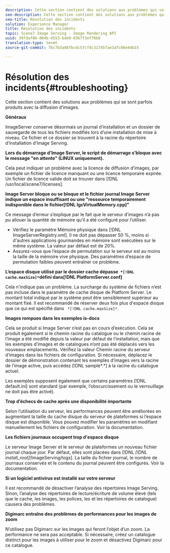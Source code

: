 ```yaml
---
description: Cette section contient des solutions aux problèmes qui se sont parfois produits avec la diffusion d’images.
seo-description: Cette section contient des solutions aux problèmes qui se sont parfois produits avec la diffusion d’images.
seo-title: Résolution des incidents
solution: Experience Manager
title: Résolution des incidents
topic: Scene7 Image Serving - Image Rendering API
uuid: 39fdaf86-004b-4553-bde0-0367f3ef76b8
translation-type: tm+mt
source-git-commit: 7bc7b3a86fbcdc57cfdc31745fae3afc06e44b15

---
```



# Résolution des incidents{#troubleshooting}

Cette section contient des solutions aux problèmes qui se sont parfois produits avec la diffusion d’images.

**Généraux**

ImageServer conserve désormais un journal d’installation et un dossier de sauvegarde de tous les fichiers modifiés lors d’une installation de mise à niveau. Ce fichier et ce dossier se trouvent à la racine du répertoire d’installation d’Image Serving.

**Lors du démarrage d’Image Server, le script de démarrage s’bloque avec le message &quot;en attente&quot; (LINUX uniquement).**

Cela peut indiquer un problème avec la licence de diffusion d’images, par exemple un fichier de licence manquant ou une licence temporaire expirée. Un fichier de licence valide doit se trouver dans [!DNL /usr/local/scene7/licenses].

**Image Server bloque ou se bloque et le fichier journal Image Server indique un espace insuffisant ou une &quot;ressource temporairement indisponible dans le fichier[!DNL IgcVirtualMemory.cpp]&quot;**

Ce message d’erreur s’explique par le fait que le serveur d’images n’a pas pu allouer la quantité de mémoire qu’il a été configuré pour l’utiliser.

* Vérifiez le paramètre Mémoire physique dans [!DNL ImageServerRegistry.xml]. Il ne doit pas dépasser 50 %, moins si d&#39;autres applications gourmandes en mémoire sont exécutées sur le même système. La valeur par défaut est de 20%.
* Assurez-vous que l’espace de permutation sur le serveur est au moins  la taille de la mémoire vive physique. Des paramètres d’espace de permutation faibles peuvent entraîner ce problème.

**L’espace disque utilisé par le dossier cache dépasse` *[!DNL cache.maxSize]*`défini dans[!DNL PlatformServer.conf]**

Cela n&#39;indique pas un problème. La surcharge du système de fichiers n’est pas incluse dans le paramètre de cache disque de Platform Server. Le montant total indiqué par le système peut être sensiblement supérieur au montant fixé. Il est recommandé de réserver deux fois plus d&#39;espace disque que ce qui est spécifié dans ` *[!DNL cache.maxSize]*`.

**Images rompues dans les exemples is-docs**

Cela se produit si Image Server n’est pas en cours d’exécution. Cela se produit également si le chemin racine du catalogue ou le chemin racine de l’image a été modifié depuis la valeur par défaut de l’installation, mais que les exemples d’images et de catalogues n’ont pas été déplacés vers les nouveaux emplacements. Vérifiez la valeur Chemin racine du serveur d’images dans les fichiers de configuration. Si nécessaire, déplacez le dossier de démonstration contenant les exemples d’images vers la racine de l’image active, puis accédez [!DNL sample*.*] à la racine du catalogue actuel.

Les exemples supposent également que certains paramètres [!DNL default.ini] sont standard (par exemple, l’obscurcissement ou le verrouillage ne doit pas être activé).

**Trop d’échecs de cache après une disponibilité importante**

Selon l’utilisation du serveur, les performances peuvent être améliorées en augmentant la taille du cache disque du serveur de plateformes si l’espace disque est disponible. Vous pouvez modifier les paramètres en modifiant manuellement les fichiers de configuration. Voir la documentation.

**Les fichiers journaux occupent trop d&#39;espace disque**

Le serveur Image Server et le serveur de plateformes  un nouveau fichier journal chaque jour. Par défaut, elles sont placées dans [!DNL *[!DNL install_root]*/ImageServing/logs]. La taille du fichier journal, le nombre de journaux conservés et le contenu du journal peuvent être configurés. Voir la documentation.

**Si un logiciel antivirus est installé sur votre serveur**

Il est recommandé de désactiver l’analyse des répertoires Image Serving. Sinon, l’analyse des répertoires de lecture/écriture de volume élevé (tels que le cache, les images, les polices, les  et les répertoires de catalogue) causera des problèmes.

**Digimarc entraîne des problèmes de performances pour les images de zoom**

N’utilisez pas Digimarc sur les images qui feront l’objet d’un zoom. La performance ne sera pas acceptable. Si nécessaire, créez un catalogue distinct pour les images à utiliser pour le zoom et désactivez Digimarc pour ce catalogue.
